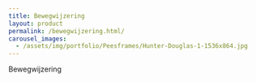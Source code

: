 ```yaml
---
title: Bewegwijzering
layout: product
permalink: /bewegwijzering.html/
carousel_images:
  - /assets/img/portfolio/Peesframes/Hunter-Douglas-1-1536x864.jpg
---
```


Bewegwijzering
